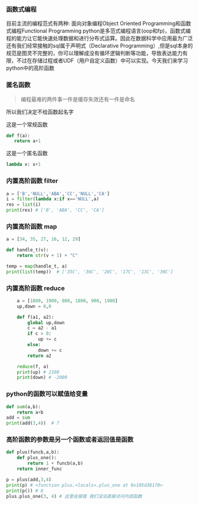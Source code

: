 ### 函数式编程
目前主流的编程范式有两种: 面向对象编程Object Oriented Programming和函数式编程Functional Programming
python是多范式编程语言(oop和fp)，函数式编程的能力让它能快速处理数据和进行分布式运算。因此在数据科学中应用最为广泛
还有我们经常接触的sql属于声明式（Declarative Programming）,但是sql本身的规范是图灵不完整的，你可以理解成没有循环逻辑判断等功能，导致表达能力有限，不过在存储过程或者UDF（用户自定义函数）中可以实现。今天我们来学习python中的高阶函数

### 匿名函数
>编程最难的两件事一件是缓存失效还有一件是命名

所以我们决定不给函数起名字

这是一个常规函数
``` python
def f(a):
   return a+1 
```

这是一个匿名函数
``` python
lambda x: x+1
```

### 内置高阶函数 filter 
``` python
a = ['B','NULL','ABA','CC','NULL','CA']
i = filter(lambda x:if x=='NULL',a)
res = list(i)
print(res) # ['B', 'ABA', 'CC', 'CA']
```

### 内置高阶函数 map 
``` python
a = [34, 35, 27, 16, 12, 29]

def handle_t(v):
    return str(v + 1) + "C"

temp = map(handle_t, a)
print(list(temp))  # ['35C', '36C', '28C', '17C', '13C', '30C']

```

### 内置高阶函数 reduce 
``` python
    a = [1800, 1900, 800, 1800, 900, 1900]
    up,down = 0,0

    def f(a1, a2):
        global up,down
        c = a2 - a1
        if c > 0:
            up += c
        else:
            down += c
        return a2

    reduce(f, a)
    print(up) # 2100
    print(down) # -2000
```

### python的函数可以赋值给变量

``` python
def sum(a,b):
    return a+b
add = sum
print(add(3,4))  # 7
```

### 高阶函数的参数是另一个函数或者返回值是函数
``` python
def plus(funcb,a,b):
    def plus_one():
        return 1 + funcb(a,b)
    return inner_func

p = plus(add,3,4)
print(p) # <function plus.<locals>.plus_one at 0x105d38170>
print(p()) # 8
plus.plus_one(3, 4) # 这里会报错 我们没法直接访问内部函数
```
